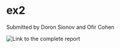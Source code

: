 # ex2
Submitted by Doron Sionov and Ofir Cohen

![Link to the complete report](https://github.com/sionovd/ex2/blob/master/report.Rmd)
